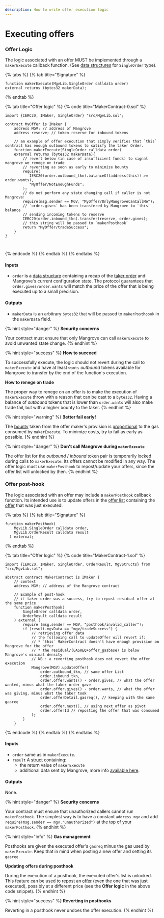 ```yaml
---
description: How to write offer execution logic
---
```


# Executing offers

### Offer Logic

The logic associated with an offer MUST be implemented through a `makerExecute` callback function. (See [data structures](offer-data-structures.md#mgvlib.singleorder) for `SingleOrder` type).

{% tabs %}
{% tab title="Signature" %}
```solidity
function makerExecute(MgvLib.SingleOrder calldata order)
external returns (bytes32 makerData);
```
{% endtab %}

{% tab title="Offer logic" %}
{% code title="MakerContract-0.sol" %}
```solidity
import {IERC20, IMaker, SingleOrder} "src/MgvLib.sol";

contract MyOffer is IMaker {
    address MGV; // address of Mangrove
    address reserve; // token reserve for inbound tokens
    
    // an example of offer execution that simply verifies that `this` contract has enough outbound tokens to satisfy the taker Order.
    function makerExecute(SingleOrder calldata order) 
    external returns (bytes32 makerData){
        // revert below (in case of insufficient funds) to signal mangrove we renege on trade
        // reverting as soon as early to minimize bounty
        require(
           IERC20(order.outbound_tkn).balanceOf(address(this)) >= order.wants),
           "MyOffer/NotEnoughFunds";
        );
        // do not perform any state changing call if caller is not Mangrove!
        require(msg.sender == MGV, "MyOffer/OnlyMangroveCanCallMe");
        // `order.gives` has been transfered by Mangrove to `this` balance
        // sending incoming tokens to reserve
        IERC20(order.inbound_tkn).transfer(reserve, order.gives);
        // this string will be passed to `makerPosthook`
        return "MyOffer/tradeSuccess";
    }
}
    
    
```
{% endcode %}
{% endtab %}
{% endtabs %}

#### Inputs

* `order` is a [data structure](../../governance-parameters/) containing a recap of the [taker order](offer-data-structures.md#mgvlib.singleorder) and Mangrove's current configuration state. The protocol guarantees that `order.gives/order.wants` will match the price of the offer that is being executed up to a small precision.&#x20;

#### Outputs

* `makerData` is an arbitrary `bytes32` that will be passed to `makerPosthoook` in the `makerData` field.

{% hint style="danger" %}
**Security concerns**

Your contract must ensure that only Mangrove can call `makerExecute` to avoid unwanted state change.&#x20;
{% endhint %}

{% hint style="success" %}
**How to succeed**

To successfully execute, the logic should not revert during the call to `makerExecute` and have at least `wants` _outbound_ tokens available for Mangrove to transfer by the end of the function's execution.

**How to renege on trade**

The proper way to renege on an offer is to make the execution of `makerExecute` throw with a reason that can be cast to a `bytes32`. Having a balance of _outbound_ tokens that is lower than `order.wants` will also make trade fail, but with a higher bounty to the taker.
{% endhint %}

{% hint style="warning" %}
**Better fail early!**

The [bounty](offer-provision.md#computing-the-provision-and-offer-bounty) taken from the offer maker's provision is [proportional](offer-provision.md#computing-the-provision-and-offer-bounty) to the gas consumed by `makerExecute`. To minimize costs, try to fail as early as possible.
{% endhint %}

{% hint style="danger" %}
**Don't call Mangrove during `makerExecute`**

The offer list for the _outbound_ / _inbound_ token pair is temporarily locked during calls to `makerExecute`. Its offers cannot be modified in any way. The offer logic must use `makerPosthook` to repost/update your offers, since the offer list will unlocked by then.
{% endhint %}

### Offer post-hook

The logic associated with an offer may include a `makerPosthook` callback function. Its intended use is to update offers in the [offer list](../market.md) containing the [offer](./) that was just executed.

{% tabs %}
{% tab title="Signature" %}
```solidity
function makerPosthook(
    MgvLib.SingleOrder calldata order,
    MgvLib.OrderResult calldata result
  ) external;
```
{% endtab %}

{% tab title="Offer logic" %}
{% code title="MakerContract-1.sol" %}
```solidity
import {IERC20, IMaker, SingleOrder, OrderResult, MgvStructs} from "src/MgvLib.sol";

abstract contract MakerContract is IMaker {
    // context 
    address MGV; // address of the Mangrove contract
    
    // Example of post-hook
    // if taker order was a success, try to repost residual offer at the same price
    function makerPosthook(
        SingleOrder calldata order,
        OrderResult calldata result
    ) external {
        require (msg.sender == MGV, "posthook/invalid_caller");
        if (result.mgvData == "mgv/tradeSuccess") {
            // retrieving offer data
            // the following call to updateOffer will revert if:
            // * `this` MakerContract doesn't have enough provision on Mangrove for the offer
            // * the residual/(GASREQ+offer_gasbase) is below Mangrove's minimal density
            // NB : a reverting posthook does not revert the offer execution
            Mangrove(MGV).updateOffer(
                order.outbound_tkn, // same offer List
                order.inbound_tkn,
                order.offer.wants() - order.gives, // what the offer wanted, minus what the taker order gave 
                order.offer.gives() - order.wants, // what the offer was giving, minus what the taker took
                order.offerDetail.gasreq(), // keeping with the same gasreq
                order.offer.next(), // using next offer as pivot
                order.offerId // reposting the offer that was consumed
            );
        }
    }
```
{% endcode %}
{% endtab %}
{% endtabs %}

#### Inputs

* `order` same as in `makerExecute`.
* `result` A [struct](offer-data-structures.md#mgvlib-orderresult) containing:
  * the return value of `makerExecute`
  * additional data sent by Mangrove, more info [available here](offer-data-structures.md#mgvlib.orderresult).

#### Outputs

None.

{% hint style="danger" %}
**Security concerns**

Your contract must ensure that unauthorized callers cannot run `makerPosthook`. The simplest way is to have a constant `address mgv` and add `require(msg.sender == mgv,"unauthorized")` at the top of your `makerPosthook`.
{% endhint %}

{% hint style="info" %}
**Gas management**

Posthooks are given the executed offer's `gasreq` minus the gas used by `makerExecute`. Keep that in mind when posting a new offer and setting its `gasreq`.

**Updating offers during posthook**

During the execution of a posthook, the executed offer's list is unlocked. This feature can be used to repost an [offer](./) (even the one that was just executed), possibly at a different price (see the **Offer logic** in the above code snippet).
{% endhint %}

{% hint style="success" %}
**Reverting in posthooks**

Reverting in a posthook never undoes the offer execution.
{% endhint %}
